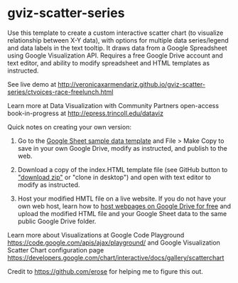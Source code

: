gviz-scatter-series
===================

Use this template to create a custom interactive scatter chart (to visualize relationship between X-Y data), with options for multiple data series/legend and data labels in the text tooltip. It draws data from a Google Spreadsheet using Google Visualization API. Requires a free Google Drive account and text editor, and ability to modify spreadsheet and HTML templates as instructed.

See live demo at http://veronicaxarmendariz.github.io/gviz-scatter-series/ctvoices-race-freelunch.html

Learn more at Data Visualization with Community Partners open-access book-in-progress at http://epress.trincoll.edu/dataviz

Quick notes on creating your own version:

1) Go to the <a href="https://docs.google.com/spreadsheet/ccc?key=0AtmGKybdRLlZdHBvSGxIdEJoc1YxNUxtTThGbU9Qcnc&usp=sharing">Google Sheet sample data template</a> and File > Make Copy to save in your own Google Drive, modify as instructed, and publish to the web.

2) Download a copy of the index.HTML template file (see GitHub button to <a href="https://github.com/JackDougherty/gviz-scatter-series/archive/master.zip">"download zip"</a> or "clone in desktop") and open with text editor to modify as instructed.

3) Host your modified HMTL file on a live website. If you do not have your own web host, learn how to <a href="https://googledrive.com/host/0B716ywBKT84AMXBENXlnYmJISlE/GoogleDriveHosting.html">host webpages on Google Drive for free</a> and upload the modified HTML file and your Google Sheet data to the same public Google Drive folder.

Learn more about Visualizations at Google Code Playground 
https://code.google.com/apis/ajax/playground/
and
Google Visualization Scatter Chart configuration page https://developers.google.com/chart/interactive/docs/gallery/scatterchart

Credit to https://github.com/erose for helping me to figure this out.
